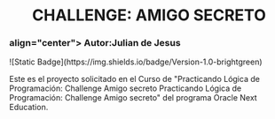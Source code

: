 <h1 align="center"> CHALLENGE: AMIGO SECRETO </h1>
<h3> align="center"> Autor:Julian de Jesus </h3>
![Static Badge](https://img.shields.io/badge/Version-1.0-brightgreen)

Este es el proyecto solicitado en el Curso de "Practicando Lógica de Programación: Challenge Amigo secreto Practicando Lógica de Programación: Challenge Amigo secreto" del programa Oracle Next Education.

